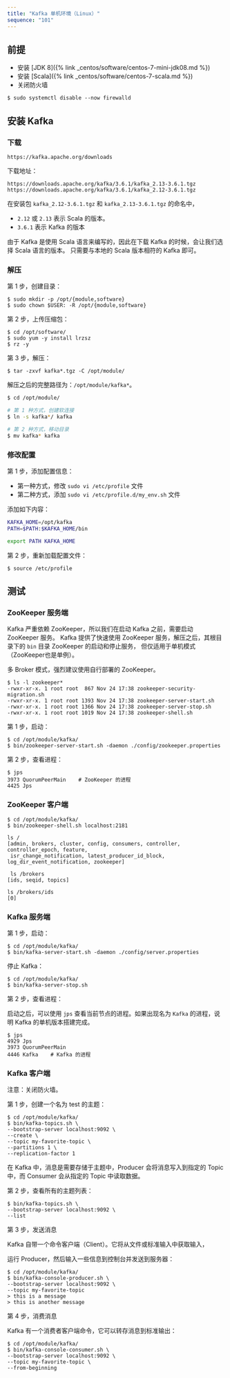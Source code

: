 ```yaml
---
title: "Kafka 单机环境（Linux）"
sequence: "101"
---
```


## 前提

- 安装 [JDK 8]({% link _centos/software/centos-7-mini-jdk08.md %})
- 安装 [Scala]({% link _centos/software/centos-7-scala.md %})
- 关闭防火墙

```text
$ sudo systemctl disable --now firewalld
```

## 安装 Kafka

### 下载

```text
https://kafka.apache.org/downloads
```

下载地址：

```text
https://downloads.apache.org/kafka/3.6.1/kafka_2.13-3.6.1.tgz
https://downloads.apache.org/kafka/3.6.1/kafka_2.12-3.6.1.tgz
```

在安装包 `kafka_2.12-3.6.1.tgz` 和 `kafka_2.13-3.6.1.tgz` 的命名中，

- `2.12` 或 `2.13` 表示 Scala 的版本。
- `3.6.1` 表示 Kafka 的版本

由于 Kafka 是使用 Scala 语言来编写的，因此在下载 Kafka 的时候，会让我们选择 Scala 语言的版本。
只需要与本地的 Scala 版本相符的 Kafka 即可。

### 解压

第 1 步，创建目录：

```text
$ sudo mkdir -p /opt/{module,software}
$ sudo chown $USER: -R /opt/{module,software}
```

第 2 步，上传压缩包：

```text
$ cd /opt/software/
$ sudo yum -y install lrzsz
$ rz -y
```

第 3 步，解压：

```text
$ tar -zxvf kafka*.tgz -C /opt/module/
```

解压之后的完整路径为：`/opt/module/kafka*`。

```bash
$ cd /opt/module/

# 第 1 种方式，创建软连接
$ ln -s kafka*/ kafka

# 第 2 种方式，移动目录
$ mv kafka* kafka
```

### 修改配置

第 1 步，添加配置信息：

- 第一种方式，修改 `sudo vi /etc/profile` 文件
- 第二种方式，添加 `sudo vi /etc/profile.d/my_env.sh` 文件

添加如下内容：

```bash
KAFKA_HOME=/opt/kafka
PATH=$PATH:$KAFKA_HOME/bin

export PATH KAFKA_HOME
```

第 2 步，重新加载配置文件：

```text
$ source /etc/profile
```

## 测试

### ZooKeeper 服务端

Kafka 严重依赖 ZooKeeper，所以我们在启动 Kafka 之前，需要启动 ZooKeeper 服务。
Kafka 提供了快速使用 ZooKeeper 服务，解压之后，其根目录下的 `bin` 目录 ZooKeeper 的启动和停止服务，
但仅适用于单机模式（ZooKeeper也是单例）。

多 Broker 模式，强烈建议使用自行部署的 ZooKeeper。

```text
$ ls -l zookeeper*
-rwxr-xr-x. 1 root root  867 Nov 24 17:38 zookeeper-security-migration.sh
-rwxr-xr-x. 1 root root 1393 Nov 24 17:38 zookeeper-server-start.sh
-rwxr-xr-x. 1 root root 1366 Nov 24 17:38 zookeeper-server-stop.sh
-rwxr-xr-x. 1 root root 1019 Nov 24 17:38 zookeeper-shell.sh
```

第 1 步，启动：

```text
$ cd /opt/module/kafka/
$ bin/zookeeper-server-start.sh -daemon ./config/zookeeper.properties
```

第 2 步，查看进程：

```text
$ jps
3973 QuorumPeerMain    # ZooKeeper 的进程
4425 Jps
```

### ZooKeeper 客户端

```text
$ cd /opt/module/kafka/
$ bin/zookeeper-shell.sh localhost:2181
```

```text
ls /
[admin, brokers, cluster, config, consumers, controller, controller_epoch, feature,
 isr_change_notification, latest_producer_id_block, log_dir_event_notification, zookeeper]
 
 ls /brokers
[ids, seqid, topics]

ls /brokers/ids
[0]
```

### Kafka 服务端

第 1 步，启动：

```text
$ cd /opt/module/kafka/
$ bin/kafka-server-start.sh -daemon ./config/server.properties
```

停止 Kafka：

```text
$ cd /opt/module/kafka/
$ bin/kafka-server-stop.sh
```

第 2 步，查看进程：

启动之后，可以使用 `jps` 查看当前节点的进程。如果出现名为 `Kafka` 的进程，说明 Kafka 的单机版本搭建完成。

```text
$ jps
4929 Jps
3973 QuorumPeerMain
4446 Kafka    # Kafka 的进程
```

### Kafka 客户端

注意：关闭防火墙。

第 1 步，创建一个名为 test 的主题：

```text
$ cd /opt/module/kafka/
$ bin/kafka-topics.sh \
--bootstrap-server localhost:9092 \
--create \
--topic my-favorite-topic \
--partitions 1 \
--replication-factor 1
```

在 Kafka 中，消息是需要存储于主题中，Producer 会将消息写入到指定的 Topic 中，而 Consumer 会从指定的 Topic 中读取数据。

第 2 步，查看所有的主题列表：

```text
$ bin/kafka-topics.sh \
--bootstrap-server localhost:9092 \
--list
```

第 3 步，发送消息

Kafka 自带一个命令客户端（Client）。它将从文件或标准输入中获取输入，

运行 Producer，然后输入一些信息到控制台并发送到服务器：

```text
$ cd /opt/module/kafka/
$ bin/kafka-console-producer.sh \
--bootstrap-server localhost:9092 \
--topic my-favorite-topic
> this is a message
> this is another message
```

第 4 步，消费消息

Kafka 有一个消费者客户端命令，它可以转存消息到标准输出：

```text
$ cd /opt/module/kafka/
$ bin/kafka-console-consumer.sh \
--bootstrap-server localhost:9092 \
--topic my-favorite-topic \
--from-beginning
```

